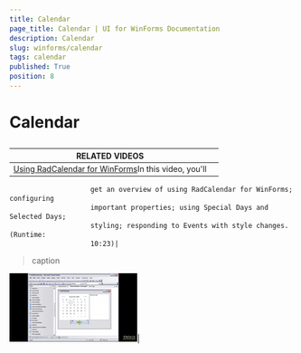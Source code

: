 ```yaml
---
title: Calendar
page_title: Calendar | UI for WinForms Documentation
description: Calendar
slug: winforms/calendar
tags: calendar
published: True
position: 8
---
```


# Calendar



## 


| RELATED VIDEOS |  |
| ------ | ------ |
|[Using RadCalendar for WinForms](http://tv.telerik.com/winforms/radcalendar/using-radcalendar-for-winforms)In this video, you'll
               			get an overview of using RadCalendar for WinForms; configuring
               			important properties; using Special Days and Selected Days;
               			styling; responding to Events with style changes. (Runtime:
               			10:23)|
>caption 

![](images/calendar-getting-started.png)|
